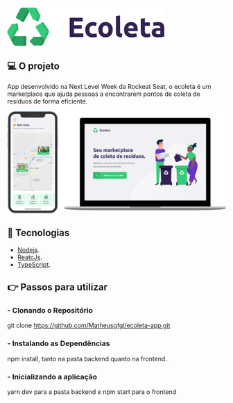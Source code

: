 ![Ecoleta](https://github.com/Matheusgfgl/ecoleta-app/blob/master/ecoleta.svg)

## :computer:  O projeto
App desenvolvido na Next Level Week da Rockeat Seat, o ecoleta é um marketplace que ajuda pessoas a encontrarem pontos de coleta de resíduos de forma eficiente.

![Ecoleta](https://github.com/Matheusgfgl/ecoleta-app/blob/master/ecoleta.png)

## :rocket: Tecnologias
- [Nodejs](https://nodejs.org/en/).
- [ReatcJs](https://pt-br.reactjs.org/).
- [TypeScript](https://www.typescriptlang.org/).         

 ## :point_right: Passos para utilizar
###  - Clonando o Repositório
git clone https://github.com/Matheusgfgl/ecoleta-app.git

### - Instalando as Dependências
npm install, tanto na pasta backend quanto na frontend.

### - Inicializando a aplicação
 yarn dev para a pasta backend e npm start para o frontend
